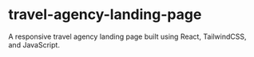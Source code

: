 # travel-agency-landing-page
A responsive travel agency landing page built using React, TailwindCSS, and JavaScript.
